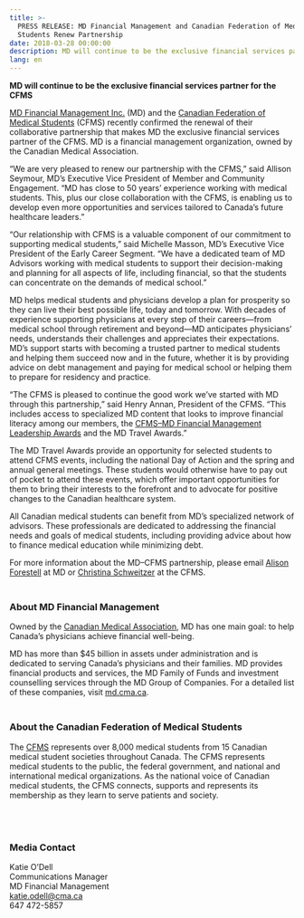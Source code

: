 ```yaml
---
title: >-
  PRESS RELEASE: MD Financial Management and Canadian Federation of Medical
  Students Renew Partnership
date: 2018-03-28 00:00:00
description: MD will continue to be the exclusive financial services partner for the CFMS
lang: en
---
```


**MD will continue to be the exclusive financial services partner for the CFMS**

[MD Financial Management Inc.](https://mdm.ca/) (MD) and the [Canadian Federation of Medical Students](http://www.cfms.org/) (CFMS) recently confirmed the renewal of their collaborative partnership that makes MD the exclusive financial services partner of the CFMS. MD is a financial management organization, owned by the Canadian Medical Association.

“We are very pleased to renew our partnership with the CFMS,” said Allison Seymour, MD’s Executive Vice President of Member and Community Engagement. “MD has close to 50 years’ experience working with medical students. This, plus our close collaboration with the CFMS, is enabling us to develop even more opportunities and services tailored to Canada’s future healthcare leaders.”

“Our relationship with CFMS is a valuable component of our commitment to supporting medical students,” said Michelle Masson, MD’s Executive Vice President of the Early Career Segment. “We have a dedicated team of MD Advisors working with medical students to support their decision-making and planning for all aspects of life, including financial, so that the students can concentrate on the demands of medical school.”

MD helps medical students and physicians develop a plan for prosperity so they can live their best possible life, today and tomorrow. With decades of experience supporting physicians at every step of their careers—from medical school through retirement and beyond—MD anticipates physicians’ needs, understands their challenges and appreciates their expectations. MD’s support starts with becoming a trusted partner to medical students and helping them succeed now and in the future, whether it is by providing advice on debt management and paying for medical school or helping them to prepare for residency and practice.

“The CFMS is pleased to continue the good work we’ve started with MD through this partnership,” said Henry Annan, President of the CFMS. “This includes access to specialized MD content that looks to improve financial literacy among our members, the [CFMS–MD Financial Management Leadership Awards](https://mdm.ca/about-md/news-and-events/md-news/md-financial-management-announces-the-recipients-of-the-2016-2017-cfms-md-financial-management-leadership-awards) and the MD Travel Awards.”

The MD Travel Awards provide an opportunity for selected students to attend CFMS events, including the national Day of Action and the spring and annual general meetings. These students would otherwise have to pay out of pocket to attend these events, which offer important opportunities for them to bring their interests to the forefront and to advocate for positive changes to the Canadian healthcare system.

All Canadian medical students can benefit from MD’s specialized network of advisors. These professionals are dedicated to addressing the financial needs and goals of medical students, including providing advice about how to finance medical education while minimizing debt.

For more information about the MD–CFMS partnership, please email [Alison Forestell](mailto:Alison.Forestell@cma.ca) at MD or [Christina Schweitzer](mailto:vpcommunications@cfms.org) at the CFMS.

### <br>About MD Financial Management

Owned by the [Canadian Medical Association](https://www.cma.ca/en/Pages/cma_default.aspx), MD has one main goal: to help Canada’s physicians achieve financial well-being.

MD has more than $45 billion in assets under administration and is dedicated to serving Canada’s physicians and their families. MD provides financial products and services, the MD Family of Funds and investment counselling services through the MD Group of Companies. For a detailed list of these companies, visit [md.cma.ca](https://mdm.ca/index.asp).

### <br>About the Canadian Federation of Medical Students

The [CFMS](http://www.cfms.org/ "")&nbsp;represents over 8,000 medical students from 15 Canadian medical student societies throughout Canada. The CFMS represents medical students to the public, the federal government, and national and international medical organizations. As the national voice of Canadian medical students, the CFMS connects, supports and represents its membership as they learn to serve patients and society.

&nbsp;

### <br>Media Contact

Katie O’Dell<br>Communications Manager<br>MD Financial Management<br>[katie.odell@cma.ca](mailto:katie.odell@cma.ca)&nbsp;<br>647 472-5857